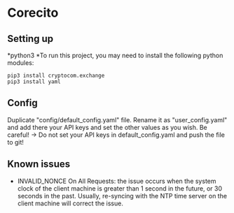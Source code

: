 # Corecito

## Setting up

*python3
*To run this project, you may need to install the following python modules:

```
pip3 install cryptocom.exchange
pip3 install yaml
```

## Config

Duplicate "config/default_config.yaml" file. Rename it as "user_config.yaml" and add there your API keys and set the other values as you wish. Be careful! -> Do not set your API keys in default_config.yaml and push the file to git!

## Known issues

* INVALID_NONCE On All Requests: the issue occurs when the system clock of the client machine is greater than 1 second in the future, or 30 seconds in the past. Usually, re-syncing with the NTP time server on the client machine will correct the issue.
